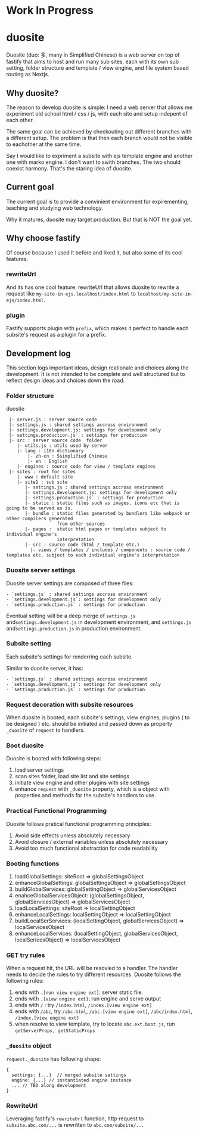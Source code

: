 # Work In Progress

# duosite

Duosite (duo: 多, many in Simplified Chinese) is a web server on top of fastify that aims to host and run many sub sites, each with its own sub setting, folder structure and template / view engine, and file system based routing  as Nextjs.

## Why duosite?

The reason to develop duosite is simple: I need a web server that allows me experiment old school html / css / js, with each site and setup indepent of each other.

The same goal can be achieved by checkouting out different branches with a different setup. The problem is that then each branch would not be visible to eachother at the same time.

Say I would like to expriment a subsite with ejs template engine and another one with marko engine. I don't want to swith branches. The two should coexist harmony. That's the staring idea of duosite.

## Current goal

The current goal is to provide a convinient environment for expirementing, teaching and studying web technology.

Why it matures, duosite may target production. But that is NOT the goal yet.

## Why choose fastify

Of course because I used it before and liked it, but also some of its cool features.

### rewriteUrl

And its has one cool feature: rewriteUrl that allows duosite to rewrite a request like `my-site-in-ejs.localhost/index.html` to `localhost/my-site-in-ejs/index.html`.

### plugin

Fastify supports plugin with `prefix`, which makes it perfect to handle each subsite's request as a plugin for a prefix.

## Development log

This section logs important ideas, design reationale and choices along the development. It is not intended to be complete and well structured but to reflect design ideas and choices down the road.

### Folder structure

duosite

```
 |- server.js : server source code
 |- settings.js : shared settings accross environment
 |- settings.development.js: settings for development only
 |- settings.production.js` : settings for production
 |- src : server source code  folder
    |- utils.js : utils used by server
    |- lang : i18n dictionary
        |- zh-cn : Ssimplified Chinese
        |- en : English
    |- engines : source code for view / template engines
 |- sites : root for sites
    |- www : default site
    |- site1 : sub site
       |- settings.js : shared settings accross environment
       |- settings.development.js: settings for development only
       |- settings.production.js` : settings for production
       |- static : static files such as images, icons etc that is going to be served as is.
       |- bundle : static files generated by bundlers like webpack or other compilers generated
                   from other sources
       |- pages :  static html pages or templates subject to individual engine's
                   interpretation
       |- src : source code (html / template etc.)
         |- views / templates / includes / components : source code / templates etc. subject to each individual engine's interpretation
```

### Duosite server settings

Duosite server settings are composed of three files:

```
- `settings.js` : shared settings accross environment
- `settings.development.js`: settings for development only
- `settings.production.js` : settings for production
```

Eventual setting will be a deep merge of `settings.js` and`settings.development.js` in development environment, and  `settings.js` and`settings.production.js` in production environment.

### Subsite setting

Each subsite's settings for renderring each subsite.

Similar to duosite server, it has:

```
- `settings.js` : shared settings accross environment
- `settings.development.js`: settings for development only
- `settings.production.js` : settings for production
```

### Request decoration with subsite resources

When duosite is booted, each subsite's settings, view engines, plugins ( to be designed ) etc. should be initiated and passed down as property `_duosite` of `request` to handlers.

### Boot duosite

Duosite is booted with following steps:

1. load server settings
2. scan sites folder, load site list and site settings
3. initiate view engine and other plugins with site settings
4. enhance `request` with `_duosite` property, which is a object with properties and methods for the subsite's handlers to use.

### Practical Functional Programming

Duosite follows pratical functional programming principles:

1. Avoid side effects unless absolutely necessary
2. Avoid closure / external variables unless absolutely necessary
3. Avoid too much functional abstraction for code readability

### Booting functions

1. loadGlobalSettings: siteRoot => globalSettingsObject
2. enhanceGlobalSettings: globalSettingsObject => globalSettingsObject
3. buildGlobalServices: globalSettingObject => globalServicesObject
4. enahceGlobalServicesObject: (globalSettingsObject, globalServicesObject) => globalServicesObject
5. loadLocalSettings: siteRoot => localSettingObject
6. enhanceLocalSettings: localSettingObject => localSettingObject
7. buildLocalSerServices: (localSettingObject, globalServicesObject) => localServicesObject
8. enhanceLocalServices: (localSettingObject, globalServicesObject, localSericesObject) => localServicesObject

### GET try rules

When a request hit, the URL will be resovled to a handler. The handler needs to decide the rules to try different resources. Duosite follows the following rules:

1. ends with `.[non view engine ext]`: server static file.
2. ends with `.[view engine ext]`: run engine and serve output
3. ends with `/` : try `/index.html`, `/index.[view engine ext]`
4. ends with `/abc`, try `/abc.html`, `/abc.[view engine ext]`, `/abc/index.html`, `/index.[view engine ext]`
5. when resolve to view template, try to locate `abc.ext.boot.js`, run `getServerProps, getStaticProps`

### `_duosite` object

`request._duosite` has following shape:

```
{
  settings: {...}  // merged subsite settings
  engine: {...} // instantiated engine instance
  ... // TBD along development
}

```

### RewriteUrl

Leveraging fastify's `rewriteUrl` function, http request to `subsite.abc.com/...` is rewritten to `abc.com/subsite/...`
